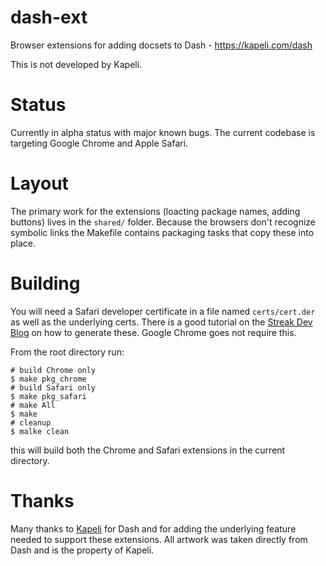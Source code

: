 # dash-ext

Browser extensions for adding docsets to Dash - https://kapeli.com/dash

This is not developed by Kapeli.

# Status

Currently in alpha status with major known bugs. The current codebase is targeting
Google Chrome and Apple Safari.

# Layout

The primary work for the extensions (loacting package names, adding buttons) lives
in the `shared/` folder. Because the browsers don't recognize symbolic links the
Makefile contains packaging tasks that copy these into place.

# Building

You will need a Safari developer certificate in a file named `certs/cert.der` as
well as the underlying certs. There is a good tutorial on the [Streak Dev Blog](http://developer.streak.com/2013/01/how-to-build-safari-extension-using.html)
on how to generate these. Google Chrome goes not require this.

From the root directory run:

```shell
# build Chrome only
$ make pkg_chrome
# build Safari only
$ make pkg_safari
# make All
$ make
# cleanup
$ malke clean
```

this will build both the Chrome and Safari extensions in the current directory.

# Thanks

Many thanks to [Kapeli](https://kapeli.com/) for Dash and for adding the underlying
feature needed to support these extensions. All artwork was taken directly from Dash
and is the property of Kapeli.
